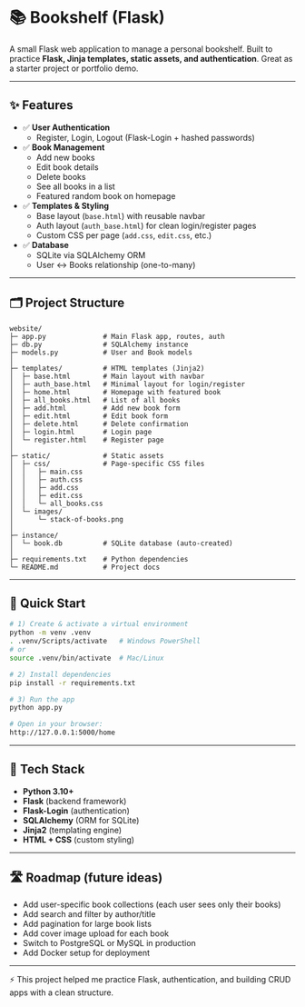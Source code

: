 # 📚 Bookshelf (Flask)

A small Flask web application to manage a personal bookshelf. Built to practice **Flask, Jinja templates, static assets, and authentication**. Great as a starter project or portfolio demo.  

---

## ✨ Features
- ✅ **User Authentication**
  - Register, Login, Logout (Flask-Login + hashed passwords)  
- ✅ **Book Management**
  - Add new books  
  - Edit book details  
  - Delete books  
  - See all books in a list  
  - Featured random book on homepage  
- ✅ **Templates & Styling**
  - Base layout (`base.html`) with reusable navbar  
  - Auth layout (`auth_base.html`) for clean login/register pages  
  - Custom CSS per page (`add.css`, `edit.css`, etc.)  
- ✅ **Database**
  - SQLite via SQLAlchemy ORM  
  - User ↔ Books relationship (one-to-many)  

---

## 🗂️ Project Structure
```
website/
├─ app.py              # Main Flask app, routes, auth
├─ db.py               # SQLAlchemy instance
├─ models.py           # User and Book models
│
├─ templates/          # HTML templates (Jinja2)
│  ├─ base.html        # Main layout with navbar
│  ├─ auth_base.html   # Minimal layout for login/register
│  ├─ home.html        # Homepage with featured book
│  ├─ all_books.html   # List of all books
│  ├─ add.html         # Add new book form
│  ├─ edit.html        # Edit book form
│  ├─ delete.html      # Delete confirmation
│  ├─ login.html       # Login page
│  └─ register.html    # Register page
│
├─ static/             # Static assets
│  ├─ css/             # Page-specific CSS files
│  │   ├─ main.css
│  │   ├─ auth.css
│  │   ├─ add.css
│  │   ├─ edit.css
│  │   └─ all_books.css
│  └─ images/
│      └─ stack-of-books.png
│
├─ instance/
│  └─ book.db          # SQLite database (auto-created)
│
├─ requirements.txt    # Python dependencies
└─ README.md           # Project docs
```

---

## 🚀 Quick Start

```bash
# 1) Create & activate a virtual environment
python -m venv .venv
. .venv/Scripts/activate   # Windows PowerShell
# or
source .venv/bin/activate  # Mac/Linux

# 2) Install dependencies
pip install -r requirements.txt

# 3) Run the app
python app.py

# Open in your browser:
http://127.0.0.1:5000/home
```

---

## 🔧 Tech Stack
- **Python 3.10+**
- **Flask** (backend framework)
- **Flask-Login** (authentication)
- **SQLAlchemy** (ORM for SQLite)
- **Jinja2** (templating engine)
- **HTML + CSS** (custom styling)

---

## 🛣️ Roadmap (future ideas)
- Add user-specific book collections (each user sees only their books)  
- Add search and filter by author/title  
- Add pagination for large book lists  
- Add cover image upload for each book  
- Switch to PostgreSQL or MySQL in production  
- Add Docker setup for deployment  

---

⚡ This project helped me practice Flask, authentication, and building CRUD apps with a clean structure.
